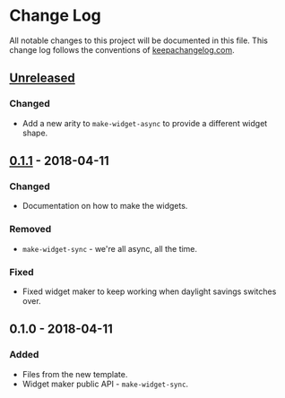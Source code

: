 # Change Log
All notable changes to this project will be documented in this file. This change log follows the conventions of [keepachangelog.com](http://keepachangelog.com/).

## [Unreleased]
### Changed
- Add a new arity to `make-widget-async` to provide a different widget shape.

## [0.1.1] - 2018-04-11
### Changed
- Documentation on how to make the widgets.

### Removed
- `make-widget-sync` - we're all async, all the time.

### Fixed
- Fixed widget maker to keep working when daylight savings switches over.

## 0.1.0 - 2018-04-11
### Added
- Files from the new template.
- Widget maker public API - `make-widget-sync`.

[Unreleased]: https://github.com/your-name/clojureserv/compare/0.1.1...HEAD
[0.1.1]: https://github.com/your-name/clojureserv/compare/0.1.0...0.1.1
